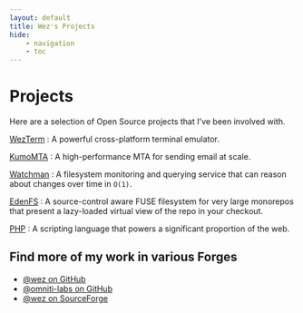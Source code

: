 ```yaml
---
layout: default
title: Wez's Projects
hide:
    - navigation
    - toc
---
```


# Projects

Here are a selection of Open Source projects that I've been involved
with.

[WezTerm](https://wezfurlong.org/wezterm/)
:     A powerful cross-platform terminal emulator.

[KumoMTA](https://kumomta.com)
:     A high-performance MTA for sending email at scale.

[Watchman](https://facebook.github.io/watchman/)
:     A filesystem monitoring and querying service that can reason
      about changes over time in `O(1)`.

[EdenFS](https://github.com/facebook/sapling/tree/main/eden/fs)
:     A source-control aware FUSE filesystem for very large monorepos
      that present a lazy-loaded virtual view of the repo in your checkout.

[PHP](https://php.net)
:     A scripting language that powers a significant proportion of the web.

## Find more of my work in various Forges

* [@wez on GitHub](https://github.com/wez)
* [@omniti-labs on GitHub](https://github.com/omniti-labs/)
* [@wez on SourceForge](https://sourceforge.net/u/wez/profile)



